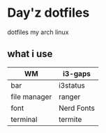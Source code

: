 # Day'z dotfiles
dotfiles my arch linux

## what i use 

|WM| i3-gaps| 
|-|-|
|bar | i3status|
|file manager|ranger|
|font | Nerd Fonts|
| terminal | termite|



